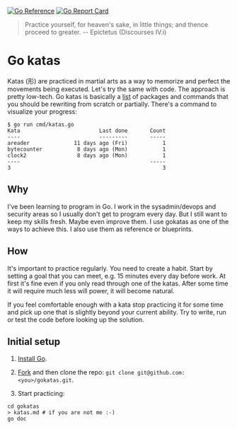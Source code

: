 [![Go Reference](https://pkg.go.dev/badge/github.com/jreisinger/gokatas.svg)](https://pkg.go.dev/github.com/jreisinger/gokatas)
[![Go Report Card](https://goreportcard.com/badge/github.com/jreisinger/gokatas)](https://goreportcard.com/report/github.com/jreisinger/gokatas)

> Practice yourself, for heaven's sake, in little things; and thence proceed to greater. -- Epictetus (Discourses IV.i)

# Go katas

Katas (形) are practiced in martial arts as a way to memorize and perfect the
movements being executed. Let's try the same with code. The approach is pretty
low-tech. Go katas is basically a
[list](https://pkg.go.dev/github.com/jreisinger/gokatas#section-directories) of
packages and commands that you should be rewriting from scratch or partially.
There's a command to visualize your progress:

```
$ go run cmd/katas.go
Kata                         Last done       Count
----                         ---------       -----
areader              11 days ago (Fri)           1
bytecounter           8 days ago (Mon)           1
clock2                8 days ago (Mon)           1
----                                         -----
3                                                3
```

## Why

I've been learning to program in Go. I work in the sysadmin/devops and security
areas so I usually don't get to program every day. But I still want to keep my
skills fresh. Maybe even improve them. I use gokatas as one of the ways to
achieve this. I also use them as reference or blueprints.

## How

It's important to practice regularly. You need to create a habit. Start by
setting a goal that you can meet, e.g. 15 minutes every day before work. At
first it's fine even if you only read through one of the katas. After some time
it will require much less will power, it will become natural.

If you feel comfortable enough with a kata stop practicing it for some time and
pick up one that is slightly beyond your current ability. Try to write, run or
test the code before looking up the solution.

## Initial setup

1) [Install Go](https://go.dev/doc/install).

2) [Fork](https://github.com/jreisinger/gokatas/fork) and then clone the repo: `git clone git@github.com:<you>/gokatas.git`.

3) Start practicing:

```
cd gokatas
> katas.md # if you are not me :-)
go doc
```
